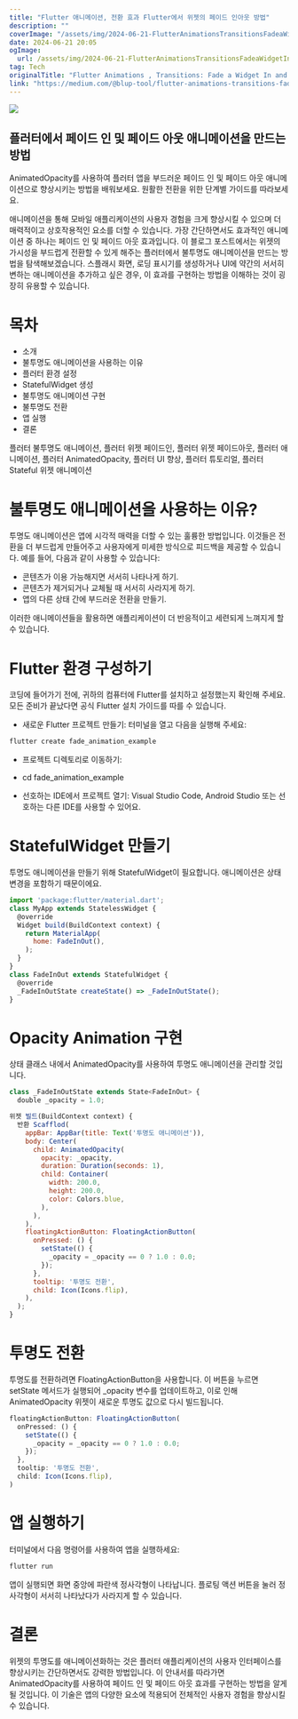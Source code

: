 ```yaml
---
title: "Flutter 애니메이션, 전환 효과 Flutter에서 위젯의 페이드 인아웃 방법"
description: ""
coverImage: "/assets/img/2024-06-21-FlutterAnimationsTransitionsFadeaWidgetInandOutinFlutter_0.png"
date: 2024-06-21 20:05
ogImage:
  url: /assets/img/2024-06-21-FlutterAnimationsTransitionsFadeaWidgetInandOutinFlutter_0.png
tag: Tech
originalTitle: "Flutter Animations , Transitions: Fade a Widget In and Out in Flutter."
link: "https://medium.com/@blup-tool/flutter-animations-transitions-fade-a-widget-in-and-out-in-flutter-9f95849076f8"
---
```


<img src="https://miro.medium.com/v2/resize:fit:1400/1*BOcAOqWDdYizQO08mQaOiA.gif" />

## 플러터에서 페이드 인 및 페이드 아웃 애니메이션을 만드는 방법

AnimatedOpacity를 사용하여 플러터 앱을 부드러운 페이드 인 및 페이드 아웃 애니메이션으로 향상시키는 방법을 배워보세요. 원활한 전환을 위한 단계별 가이드를 따라보세요.

애니메이션을 통해 모바일 애플리케이션의 사용자 경험을 크게 향상시킬 수 있으며 더 매력적이고 상호작용적인 요소를 더할 수 있습니다. 가장 간단하면서도 효과적인 애니메이션 중 하나는 페이드 인 및 페이드 아웃 효과입니다. 이 블로그 포스트에서는 위젯의 가시성을 부드럽게 전환할 수 있게 해주는 플러터에서 불투명도 애니메이션을 만드는 방법을 탐색해보겠습니다. 스플래시 화면, 로딩 표시기를 생성하거나 UI에 약간의 서서히 변하는 애니메이션을 추가하고 싶은 경우, 이 효과를 구현하는 방법을 이해하는 것이 굉장히 유용할 수 있습니다.

<div class="content-ad"></div>

# 목차

- 소개
- 불투명도 애니메이션을 사용하는 이유
- 플러터 환경 설정
- StatefulWidget 생성
- 불투명도 애니메이션 구현
- 불투명도 전환
- 앱 실행
- 결론

플러터 불투명도 애니메이션, 플러터 위젯 페이드인, 플러터 위젯 페이드아웃, 플러터 애니메이션, 플러터 AnimatedOpacity, 플러터 UI 향상, 플러터 튜토리얼, 플러터 Stateful 위젯 애니메이션

# 불투명도 애니메이션을 사용하는 이유?

<div class="content-ad"></div>

투명도 애니메이션은 앱에 시각적 매력을 더할 수 있는 훌륭한 방법입니다. 이것들은 전환을 더 부드럽게 만들어주고 사용자에게 미세한 방식으로 피드백을 제공할 수 있습니다. 예를 들어, 다음과 같이 사용할 수 있습니다:

- 콘텐츠가 이용 가능해지면 서서히 나타나게 하기.
- 콘텐츠가 제거되거나 교체될 때 서서히 사라지게 하기.
- 앱의 다른 상태 간에 부드러운 전환을 만들기.

이러한 애니메이션들을 활용하면 애플리케이션이 더 반응적이고 세련되게 느껴지게 할 수 있습니다.

# Flutter 환경 구성하기

<div class="content-ad"></div>

코딩에 들어가기 전에, 귀하의 컴퓨터에 Flutter를 설치하고 설정했는지 확인해 주세요. 모든 준비가 끝났다면 공식 Flutter 설치 가이드를 따를 수 있습니다.

- 새로운 Flutter 프로젝트 만들기: 터미널을 열고 다음을 실행해 주세요:

```bash
flutter create fade_animation_example
```

- 프로젝트 디렉토리로 이동하기:

<div class="content-ad"></div>

- cd fade_animation_example

- 선호하는 IDE에서 프로젝트 열기: Visual Studio Code, Android Studio 또는 선호하는 다른 IDE를 사용할 수 있어요.

# StatefulWidget 만들기

투명도 애니메이션을 만들기 위해 StatefulWidget이 필요합니다. 애니메이션은 상태 변경을 포함하기 때문이에요.

<div class="content-ad"></div>

```js
import 'package:flutter/material.dart';
class MyApp extends StatelessWidget {
  @override
  Widget build(BuildContext context) {
    return MaterialApp(
      home: FadeInOut(),
    );
  }
}
class FadeInOut extends StatefulWidget {
  @override
  _FadeInOutState createState() => _FadeInOutState();
}
```

# Opacity Animation 구현

상태 클래스 내에서 AnimatedOpacity를 사용하여 투명도 애니메이션을 관리할 것입니다.

```js
class _FadeInOutState extends State<FadeInOut> {
  double _opacity = 1.0;
```

<div class="content-ad"></div>

```js
위젯 빌드(BuildContext context) {
  반환 Scafflod(
    appBar: AppBar(title: Text('투명도 애니메이션')),
    body: Center(
      child: AnimatedOpacity(
        opacity: _opacity,
        duration: Duration(seconds: 1),
        child: Container(
          width: 200.0,
          height: 200.0,
          color: Colors.blue,
        ),
      ),
    ),
    floatingActionButton: FloatingActionButton(
      onPressed: () {
        setState(() {
          _opacity = _opacity == 0 ? 1.0 : 0.0;
        });
      },
      tooltip: '투명도 전환',
      child: Icon(Icons.flip),
    ),
  );
}
```

# 투명도 전환

투명도를 전환하려면 FloatingActionButton을 사용합니다. 이 버튼을 누르면 setState 메서드가 실행되어 \_opacity 변수를 업데이트하고, 이로 인해 AnimatedOpacity 위젯이 새로운 투명도 값으로 다시 빌드됩니다.

```js
floatingActionButton: FloatingActionButton(
  onPressed: () {
    setState(() {
      _opacity = _opacity == 0 ? 1.0 : 0.0;
    });
  },
  tooltip: '투명도 전환',
  child: Icon(Icons.flip),
)
```

<div class="content-ad"></div>

# 앱 실행하기

터미널에서 다음 명령어를 사용하여 앱을 실행하세요:

```js
flutter run
```

앱이 실행되면 화면 중앙에 파란색 정사각형이 나타납니다. 플로팅 액션 버튼을 눌러 정사각형이 서서히 나타났다가 사라지게 할 수 있습니다.

<div class="content-ad"></div>

# 결론

위젯의 투명도를 애니메이션화하는 것은 플러터 애플리케이션의 사용자 인터페이스를 향상시키는 간단하면서도 강력한 방법입니다. 이 안내서를 따라가면 AnimatedOpacity를 사용하여 페이드 인 및 페이드 아웃 효과를 구현하는 방법을 알게 될 것입니다. 이 기술은 앱의 다양한 요소에 적용되어 전체적인 사용자 경험을 향상시킬 수 있습니다.
